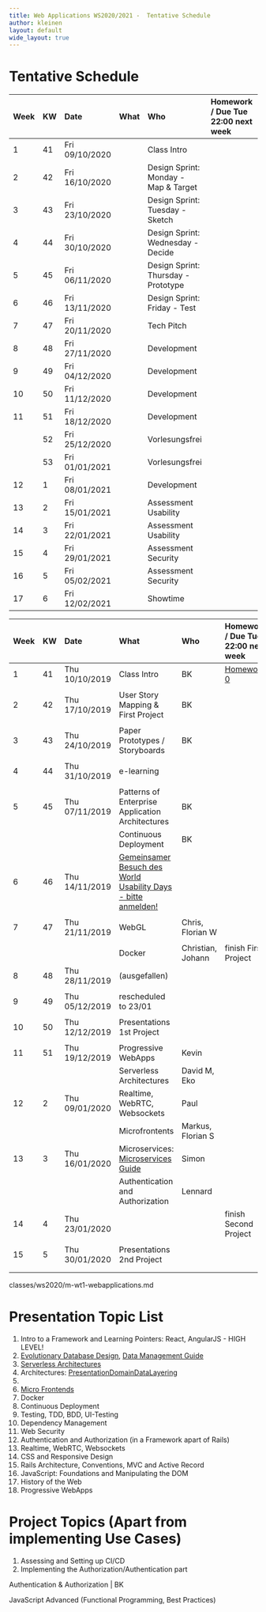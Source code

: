 ```yaml
---
title: Web Applications WS2020/2021 -  Tentative Schedule
author: kleinen
layout: default
wide_layout: true
---
```


# Tentative Schedule

| Week | KW | Date           | What | Who                                  | Homework / Due Tue 22:00 next week |
|:-----|:---|:---------------|:-----|:-------------------------------------|:-----------------------------------|
| 1    | 41 | Fri 09/10/2020 |      | Class Intro                          |                                    |
| 2    | 42 | Fri 16/10/2020 |      | Design Sprint: Monday - Map & Target |                                    |
| 3    | 43 | Fri 23/10/2020 |      | Design Sprint: Tuesday - Sketch      |                                    |
| 4    | 44 | Fri 30/10/2020 |      | Design Sprint: Wednesday - Decide    |                                    |
| 5    | 45 | Fri 06/11/2020 |      | Design Sprint: Thursday - Prototype  |                                    |
| 6    | 46 | Fri 13/11/2020 |      | Design Sprint: Friday - Test         |                                    |
| 7    | 47 | Fri 20/11/2020 |      | Tech Pitch                           |                                    |
| 8    | 48 | Fri 27/11/2020 |      | Development                          |                                    |
| 9    | 49 | Fri 04/12/2020 |      | Development                          |                                    |
| 10   | 50 | Fri 11/12/2020 |      | Development                          |                                    |
| 11   | 51 | Fri 18/12/2020 |      | Development                          |                                    |
|      | 52 | Fri 25/12/2020 |      | Vorlesungsfrei                       |                                    |
|      | 53 | Fri 01/01/2021 |      | Vorlesungsfrei                       |                                    |
| 12   | 1  | Fri 08/01/2021 |      | Development                          |                                    |
| 13   | 2  | Fri 15/01/2021 |      | Assessment Usability                 |                                    |
| 14   | 3  | Fri 22/01/2021 |      | Assessment Usability                 |                                    |
| 15   | 4  | Fri 29/01/2021 |      | Assessment Security                  |                                    |
| 16   | 5  | Fri 05/02/2021 |      | Assessment Security                  |                                    |
| 17   | 6  | Fri 12/02/2021 |      | Showtime                             |                                    |

| Week | KW | Date           | What                                                                          | Who               | Homework / Due Tue 22:00 next week     |
|:-----|:---|:---------------|:------------------------------------------------------------------------------|:------------------|:---------------------------------------|
| 1    | 41 | Thu 10/10/2019 | Class Intro                                                                   | BK                | [Homework 0](../assignments/homework0) |
|      |    |                |                                                                               |                   |                                        |
| 2    | 42 | Thu 17/10/2019 | User Story Mapping & First Project                                            | BK                |                                        |
|      |    |                |                                                                               |                   |                                        |
| 3    | 43 | Thu 24/10/2019 | Paper Prototypes / Storyboards                                                | BK                |                                        |
|      |    |                |                                                                               |                   |                                        |
| 4    | 44 | Thu 31/10/2019 | e-learning                                                                    |                   |                                        |
|      |    |                |                                                                               |                   |                                        |
| 5    | 45 | Thu 07/11/2019 | Patterns of Enterprise Application Architectures                              | BK                |                                        |
|      |    |                | Continuous Deployment                                                         | BK                |                                        |
| 6    | 46 | Thu 14/11/2019 | [Gemeinsamer Besuch des World Usability Days - bitte anmelden!][1]            |                   |                                        |
|      |    |                |                                                                               |                   |                                        |
| 7    | 47 | Thu 21/11/2019 | WebGL                                                                         | Chris, Florian W  |                                        |
|      |    |                |                                                                               |                   |                                        |
|      |    |                | Docker                                                                        | Christian, Johann | finish First Project                   |
| 8    | 48 | Thu 28/11/2019 | (ausgefallen)                                                                 |                   |                                        |
|      |    |                |                                                                               |                   |                                        |
| 9    | 49 | Thu 05/12/2019 | rescheduled to 23/01                                                          |                   |                                        |
|      |    |                |                                                                               |                   |                                        |
| 10   | 50 | Thu 12/12/2019 | Presentations 1st Project                                                     |                   |                                        |
|      |    |                |                                                                               |                   |                                        |
| 11   | 51 | Thu 19/12/2019 | Progressive WebApps                                                           | Kevin             |                                        |
|      |    |                | Serverless Architectures                                                      | David M, Eko      |                                        |
| 12   | 2  | Thu 09/01/2020 | Realtime, WebRTC, Websockets                                                  | Paul              |                                        |
|      |    |                | Microfrontents                                                                | Markus, Florian S |                                        |
| 13   | 3  | Thu 16/01/2020 | Microservices: [Microservices Guide](https://martinfowler.com/microservices/) | Simon             |                                        |
|      |    |                | Authentication and Authorization                                              | Lennard           |                                        |
| 14   | 4  | Thu 23/01/2020 |                                                                               |                   | finish Second Project                  |
|      |    |                |                                                                               |                   |                                        |
| 15   | 5  | Thu 30/01/2020 | Presentations 2nd Project                                                     |                   |                                        |
|      |    |                |                                                                               |                   |                                        |
|      |    |                |                                                                               |                   |                                        |


classes/ws2020/m-wt1-webapplications.md

# Presentation Topic List

1. Intro to a Framework and Learning Pointers: React, AngularJS - HIGH LEVEL!
1. [Evolutionary Database Design](https://martinfowler.com/articles/evodb.html#scenario), [Data Management Guide](https://martinfowler.com/data/)
1. [Serverless Architectures](https://martinfowler.com/articles/serverless.html)
1. Architectures: [PresentationDomainDataLayering](https://martinfowler.com/bliki/PresentationDomainDataLayering.html)
1.
1. [Micro Frontends](https://martinfowler.com/articles/micro-frontends.html)
1. Docker
1. Continuous Deployment
1. Testing, TDD, BDD, UI-Testing  
1. Dependency Management
1. Web Security
1. Authentication and Authorization (in a Framework apart of Rails)
1. Realtime, WebRTC, Websockets
1. CSS and Responsive Design
1. Rails Architecture, Conventions, MVC and Active Record
1. JavaScript: Foundations and Manipulating the DOM
1. History of the Web
1. Progressive WebApps

# Project Topics (Apart from implementing Use Cases)
1. Assessing and Setting up CI/CD
1. Implementing the Authorization/Authentication part

Authentication & Authorization                               | BK

 JavaScript Advanced (Functional Programming, Best Practices)

[1]: https://www.eventbrite.de/e/world-usability-day-berlin-2019-designing-for-the-future-we-want-registrierung-77513275293
